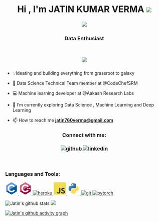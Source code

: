 <h1 align="center"> 
Hi , I'm  JATIN KUMAR VERMA </i> </a>
<img src="https://media.tenor.com/images/99956fb60812b668308dd99373102ed5/tenor.gif" width="150"></h1>

<h3 align="center"><img src="https://komarev.com/ghpvc/?username= chiru30"/>
<br>
<h3 align="center">Data Enthusiast</h3>
<h1 align="center"> <img src="https://media0.giphy.com/media/FoVzfcqCDSb7zCynOp/200w.webp?cid=ecf05e47ywi6hmkedmk9ukd1hjnplttdw3d7rb63jqfladk0&rid=200w.webp&ct=g.gif"></h1>

- 💡Ideating and building everything from grassroot to galaxy
- 🔭 Data Science Technical Team member at @CodeChefSRM
- 💻 Machine learning developer at @Aakash Research Labs
- 🌱 I’m currently exploring Data Science , Machine Learning and Deep Learning

- 📫 How to reach me **jatin760verma@gmail.com**
<h3 align="center">Connect with me:</h3>

<h3 align="center"> <a href="https://github.com/jatinkumarverma" target="_blank">
<img src=https://img.shields.io/badge/github-%2324292e.svg?&style=for-the-badge&logo=github&logoColor=white alt=github style="margin-bottom: 5px;" />
</a>
 <a href="https://www.linkedin.com/in/jatinverma2911" target="_blank">
<img src=https://img.shields.io/badge/linkedin-%231E77B5.svg?&style=for-the-badge&logo=linkedin&logoColor=white alt=linkedin style="margin-bottom: 5px;" />
</a>
</h3>

<br/>


<h3 align="left">Languages and Tools:</h3>
<p align="left"> <a href="https://www.cprogramming.com/" target="_blank"> <img src="https://raw.githubusercontent.com/devicons/devicon/master/icons/c/c-original.svg" alt="c" width="40" height="40"/> </a>
 <a href="https://www.w3schools.com/cpp/" target="_blank"> <img src="https://raw.githubusercontent.com/devicons/devicon/master/icons/cplusplus/cplusplus-original.svg" alt="cplusplus" width="40" height="40"/> </a> 
 <a href="https://heroku.com" target="_blank"> <img src="https://www.vectorlogo.zone/logos/heroku/heroku-icon.svg" alt="heroku" width="40" height="40"/> </a> <a href="https://developer.mozilla.org/en-US/docs/Web/JavaScript" target="_blank"> <img src="https://raw.githubusercontent.com/devicons/devicon/master/icons/javascript/javascript-original.svg" alt="javascript" width="40" height="40"/> </a>  <a href="https://www.python.org" target="_blank"> <img src="https://raw.githubusercontent.com/devicons/devicon/master/icons/python/python-original.svg" alt="python" width="40" height="40"/> </a> 
 </a>
 </a> <a href="https://git-scm.com/" target="_blank"> <img src="https://www.vectorlogo.zone/logos/git-scm/git-scm-icon.svg" alt="git" width="40" height="40"/> </a>
  </a> <a href="https://pytorch.org" target="_blank"> <img src="https://www.vectorlogo.zone/logos/pytorch/pytorch-ar21.svg" alt="pytorch" width="80" height="40"/> </a>
 </a> 
 </p>
 

![Jatin's github stats](https://github-readme-stats.vercel.app/api?username=jatinkumarverma&show_icons=true&theme=tokyonight&count_private=true)
<img src='https://github-readme-stats.vercel.app/api/top-langs/?username=jatinkumarverma&theme=tokyonight&hide_langs_below=4&layout=compact'/>  


[![Jatin's github activity graph](https://activity-graph.herokuapp.com/graph?username=jatinkumarverma&theme=react-dark)](https://github.com/jatinkumarverma/github-readme-activity-graph)


<!---
jatinkumarverma/jatinkumarverma is a ✨ special ✨ repository because its `README.md` (this file) appears on your GitHub profile.
You can click the Preview link to take a look at your changes.
--->
